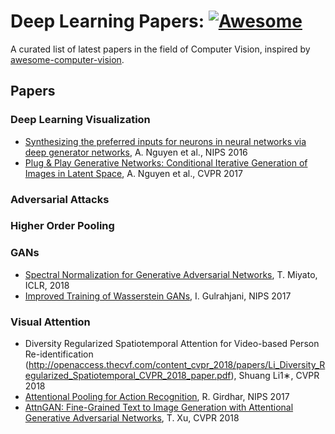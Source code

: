 
# Deep Learning Papers: [![Awesome](https://cdn.rawgit.com/sindresorhus/awesome/d7305f38d29fed78fa85652e3a63e154dd8e8829/media/badge.svg)](https://github.com/KKNakka92/Deep-Learning-Papers)
A curated list of latest papers in the field of Computer Vision, inspired by [awesome-computer-vision](https://github.com/jbhuang0604/awesome-computer-vision).




## Papers

### Deep Learning Visualization
 * [Synthesizing the preferred inputs for neurons in neural networks via deep generator networks](https://arxiv.org/abs/1605.09304), A. Nguyen et al., NIPS 2016
 * [Plug & Play Generative Networks: Conditional Iterative Generation of Images in Latent Space]( https://arxiv.org/abs/1612.00005), A. Nguyen et al., CVPR 2017



### Adversarial Attacks



### Higher Order Pooling



### GANs
* [Spectral Normalization for Generative Adversarial Networks](https://openreview.net/forum?id=B1QRgziT-), T. Miyato, ICLR, 2018
* [Improved Training of Wasserstein GANs](https://arxiv.org/abs/1704.00028), I. Gulrahjani, NIPS 2017



### Visual Attention

* Diversity Regularized Spatiotemporal Attention for Video-based Person Re-identification (http://openaccess.thecvf.com/content_cvpr_2018/papers/Li_Diversity_Regularized_Spatiotemporal_CVPR_2018_paper.pdf), Shuang Li1∗, CVPR 2018
* [Attentional Pooling for Action Recognition](https://arxiv.org/abs/1711.01467), R. Girdhar, NIPS 2017
* [AttnGAN: Fine-Grained Text to Image Generation with Attentional Generative Adversarial Networks](https://arxiv.org/abs/1711.10485), T. Xu, CVPR 2018

